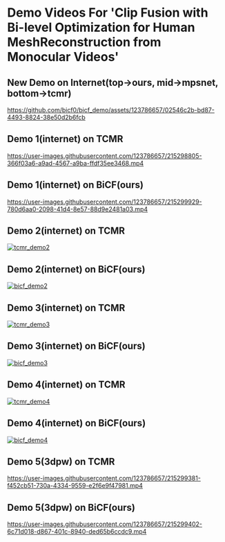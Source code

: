 # Demo Videos For 'Clip Fusion with Bi-level Optimization for Human MeshReconstruction from Monocular Videos'


## New Demo on Internet(top->ours, mid->mpsnet, bottom->tcmr)
https://github.com/bicf0/bicf_demo/assets/123786657/02546c2b-bd87-4493-8824-38e50d2b6fcb

## Demo 1(internet) on TCMR
https://user-images.githubusercontent.com/123786657/215298805-366f03a6-a9ad-4567-a9ba-ffdf35ee3468.mp4

## Demo 1(internet) on BiCF(ours)
https://user-images.githubusercontent.com/123786657/215299929-780d6aa0-2098-41d4-8e57-88d9e2481a03.mp4


## Demo 2(internet) on TCMR
[![tcmr_demo2](https://res.cloudinary.com/marcomontalbano/image/upload/v1674958644/video_to_markdown/images/youtube--Ba1dGLU_Rw8-c05b58ac6eb4c4700831b2b3070cd403.jpg)](https://youtu.be/Ba1dGLU_Rw8 "tcmr_demo2")


## Demo 2(internet) on BiCF(ours)
[![bicf_demo2](https://res.cloudinary.com/marcomontalbano/image/upload/v1674959509/video_to_markdown/images/youtube--2blZODzUip0-c05b58ac6eb4c4700831b2b3070cd403.jpg)](https://youtu.be/2blZODzUip0 "bicf_demo2")


## Demo 3(internet) on TCMR
[![tcmr_demo3](https://res.cloudinary.com/marcomontalbano/image/upload/v1674967074/video_to_markdown/images/youtube--STIAZJrf0DI-c05b58ac6eb4c4700831b2b3070cd403.jpg)](https://youtu.be/STIAZJrf0DI "tcmr_demo3")

## Demo 3(internet) on BiCF(ours)
[![bicf_demo3](https://res.cloudinary.com/marcomontalbano/image/upload/v1674967172/video_to_markdown/images/youtube--h1UYm6S32mw-c05b58ac6eb4c4700831b2b3070cd403.jpg)](https://youtu.be/h1UYm6S32mw "bicf_demo3")

## Demo 4(internet) on TCMR
[![tcmr_demo4](https://res.cloudinary.com/marcomontalbano/image/upload/v1674959932/video_to_markdown/images/youtube--_e-y-63WSQU-c05b58ac6eb4c4700831b2b3070cd403.jpg)](https://youtu.be/_e-y-63WSQU "tcmr_demo4")

## Demo 4(internet) on BiCF(ours)
[![bicf_demo4](https://res.cloudinary.com/marcomontalbano/image/upload/v1674960151/video_to_markdown/images/youtube--3f7uSFdp94U-c05b58ac6eb4c4700831b2b3070cd403.jpg)](https://youtu.be/3f7uSFdp94U "bicf_demo4")

## Demo 5(3dpw) on TCMR
https://user-images.githubusercontent.com/123786657/215299381-f452cb51-730a-4334-9559-e2f6e9f47981.mp4


## Demo 5(3dpw) on BiCF(ours)
https://user-images.githubusercontent.com/123786657/215299402-6c71d018-d867-401c-8940-ded65b6ccdc9.mp4







